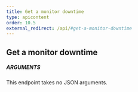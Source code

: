 ```yaml
---
title: Get a monitor downtime
type: apicontent
order: 10.5
external_redirect: /api/#get-a-monitor-downtime
---
```


## Get a monitor downtime
##### ARGUMENTS

This endpoint takes no JSON arguments.

